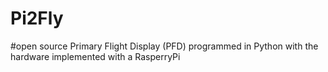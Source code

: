 # Pi2Fly
#open source Primary Flight Display (PFD) programmed in Python with the hardware implemented with a RasperryPi
